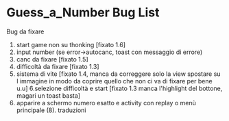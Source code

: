 # Guess_a_Number Bug List

Bug da fixare 
1. start game non su thonking [fixato 1.6]
2. input number (se error->autocanc, toast con messaggio di errore)
3. canc da fixare [fixato 1.5]
4. difficoltà da fixare [fixato 1.3]
5. sistema di vite [fixato 1.4, manca da correggere solo la view spostare su l immagine in modo da coprire quello che non ci va di fixare per bene u.u]
6.selezione difficoltà e start [fixato 1.3 manca l'highlight del bottone, magari un toast basta]
7. apparire a schermo numero esatto e activity con replay o menù principale
(8). traduzioni

